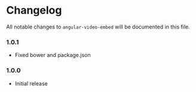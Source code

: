 # Changelog

All notable changes to `angular-video-embed` will be documented in this file.

### 1.0.1
- Fixed bower and package.json

### 1.0.0
- Initial release
